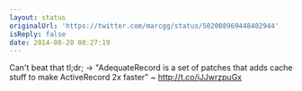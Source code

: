 ```yaml
---
layout: status
originalUrl: 'https://twitter.com/marcgg/status/502008969448402944'
isReply: false
date: 2014-08-20 08:27:19
---
```


Can't beat that tl;dr; -&gt; "AdequateRecord is a set of patches that adds cache stuff to make ActiveRecord 2x faster" ~ http://t.co/iJJwrzpuGx
